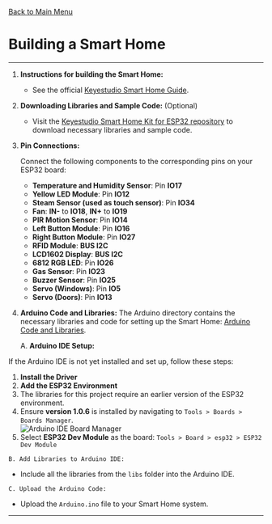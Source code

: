 [Back to Main Menu](https://github.com/CCC-Industry4/IIOT-4.0-Project/tree/main)

# Building a Smart Home

---

1. **Instructions for building the Smart Home:**
   - See the official [Keyestudio Smart Home Guide](https://docs.keyestudio.com/projects/KS5009/en/latest/docs/index.html).

2. **Downloading Libraries and Sample Code:** (Optional)
   - Visit the [Keyestudio Smart Home Kit for ESP32 repository](https://github.com/keyestudio/KS5009-Keyestudio-Smart-Home-Kit-for-ESP32) to download necessary libraries and sample code.

3. **Pin Connections:**

   Connect the following components to the corresponding pins on your ESP32 board:

   - **Temperature and Humidity Sensor**: Pin **IO17**
   - **Yellow LED Module**: Pin **IO12**
   - **Steam Sensor (used as touch sensor)**: Pin **IO34**
   - **Fan**: **IN-** to **IO18**, **IN+** to **IO19**
   - **PIR Motion Sensor**: Pin **IO14**
   - **Left Button Module**: Pin **IO16**
   - **Right Button Module**: Pin **IO27**
   - **RFID Module**: **BUS I2C**
   - **LCD1602 Display**: **BUS I2C**
   - **6812 RGB LED**: Pin **IO26**
   - **Gas Sensor**: Pin **IO23**
   - **Buzzer Sensor**: Pin **IO25**
   - **Servo (Windows)**: Pin **IO5**
   - **Servo (Doors)**: Pin **IO13**

4. **Arduino Code and Libraries:**
   The Arduino directory contains the necessary libraries and code for setting up the Smart Home: [Arduino Code and Libraries](https://github.com/CCC-Industry4/IIOT-4.0-Project/tree/main/Arduino).

    A. **Arduino IDE Setup:**

If the Arduino IDE is not yet installed and set up, follow these steps:

   1. **Install the Driver**
   2. **Add the ESP32 Environment**
   3. The libraries for this project require an earlier version of the ESP32 environment.
   4. Ensure **version 1.0.6** is installed by navigating to `Tools > Boards > Boards Manager`.  
      ![Arduino IDE Board Manager](https://github.com/user-attachments/assets/fac6e1c6-107c-4fe6-b8f3-d1a12cbf5253)
   5. Select **ESP32 Dev Module** as the board: `Tools > Board > esp32 > ESP32 Dev Module`

    B. Add Libraries to Arduino IDE:

   - Include all the libraries from the `libs` folder into the Arduino IDE.

    C. Upload the Arduino Code:

   - Upload the `Arduino.ino` file to your Smart Home system.

---
